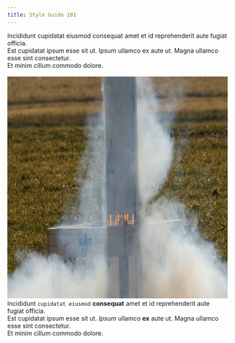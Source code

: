 ```yaml
---
title: Style Guide 101
---
```


Incididunt cupidatat eiusmod consequat amet et id reprehenderit aute fugiat officia.<br>
Est cupidatat ipsum esse sit ut. Ipsum ullamco ex aute ut. Magna ullamco esse sint consectetur. <br>
Et minim cillum commodo dolore. 
<br>
<br>
<img src="/static/closeup.jpg" alt="Close up of the launching Starship" width="610" height="507"/>
<br>
Incididunt ```cupidatat eiusmod``` **consequat** amet et id reprehenderit aute fugiat officia.<br>
Est cupidatat ipsum esse sit ut. _Ipsum_ ullamco __ex__ aute ut. Magna ullamco esse sint consectetur. <br>
Et minim cillum commodo dolore. 